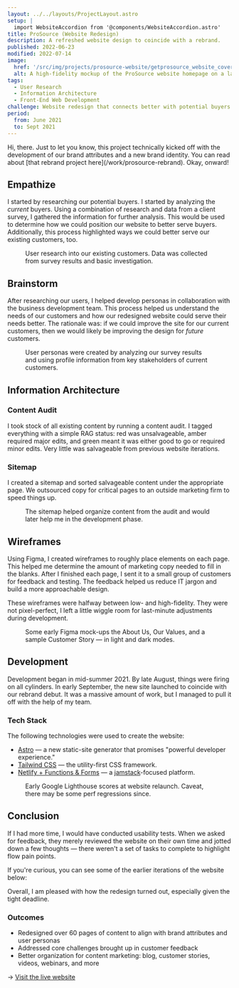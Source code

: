 ```yaml
---
layout: ../../layouts/ProjectLayout.astro
setup: |
  import WebsiteAccordion from '@components/WebsiteAccordion.astro'
title: ProSource (Website Redesign)
description: A refreshed website design to coincide with a rebrand.
published: 2022-06-23
modified: 2022-07-14
image:
  href: '/src/img/projects/prosource-website/getprosource_website_cover.png'
  alt: A high-fidelity mockup of the ProSource website homepage on a laptop.
tags: 
  - User Research
  - Information Architecture
  - Front-End Web Development
challenge: Website redesign that connects better with potential buyers and matches new brand identity — and do it in ~4 months.
period:
  from: June 2021
  to: Sept 2021
---
```


<div class="callout">
  Hi, there. Just to let you know, this project technically kicked off with the development of our brand attributes and a new brand identity. You can read about [that rebrand project here](/work/prosource-rebrand). Okay, onward!
</div>

## Empathize

I started by researching our potential buyers. I started by analyzing the *current* buyers. Using a combination of research and data from a client survey, I gathered the information for further analysis. This would be used to determine how we could position our website to better serve buyers. Additionally, this process highlighted ways we could better serve our existing customers, too.

<Figure
  image={{
    href: "/src/img/projects/prosource-website/user_research.png",
    alt: "A slide showcasing user research. The primary question reads: Who care the current ProSource customers and how can we use this information to empathize with potential buyers? Underneath, there are 4 columns, each with a heading and paragraph. The column reads: Primarily healthcare or healthcare-adjacent, We found that over 50% of the customer base was in the healthcare industry or a healthcare-adjacent field. The second column reads: Key stakeholders were predominantly women, Many of the surveyed stakeholders were office/practice managers or CFOs, and were predominantly women. The third column reads: Based in Central FL despite nationwide message, Despite nationwide messaging/positioning, the overwhelming majority of customers were based in Orlando, FL. The fourth and final column reads: Became a client because they were unhappy, Surveyed customers became ProSource customers because they were unhappy or underserved from their previous provider."
  }}
>
  User research into our existing customers. Data was collected from survey results and basic investigation.
</Figure>

## Brainstorm

After researching our users, I helped develop personas in collaboration with the business development team. This process helped us understand the needs of our customers and how our redesigned website could serve their needs better. The rationale was: if we could improve the site for our current customers, then we would likely be improving the design for *future* customers.

<Figure
  image={{
    href: "/src/img/projects/prosource-website/user_personas.png",
    alt: "A slide showcasing user personas. There are two profiles with 4 columns under each with the following category titles: Description, Goals, Challenges, and Demographics. The first persona is for Mindy, the Office Manager. Description – Manages a medical practice on behalf of a doctor or doctors. Goals – 1) Keep the doctors happy. 2) Ensure employees are productive. 3) Keep costs low. Challenges – 1) Ensuring smooth office operations 2) HIPAA compliance 3) Limited authority to approve changes. Demographics – Age, 42; Income, $70–90K; Education, AA or BA/BS. The second persona is for Sally, the CFO. Description – Financial operations for a multi-location, physician-owned medical practice. Goals – 1) Minimize expense 2) Maximize value of consumed services 3) Care for CapEx projects. Challenges – 1) Increased spend on CapEx 2) Emerging virtual health technologies 3) High expense for low-perceived value. Demographics – Age, 35; Income, $100K+; Education, BS/BA or MBA."
  }}
>
  User personas were created by analyzing our survey results and using profile information from key stakeholders of current customers.
</Figure>

## Information Architecture

### Content Audit

I took stock of all existing content by running a content audit. I tagged everything with a simple RAG status: red was unsalvageable, amber required major edits, and green meant it was either good to go or required minor edits. Very little was salvageable from previous website iterations.

### Sitemap

I created a sitemap and sorted salvageable content under the appropriate page. We outsourced copy for critical pages to an outside marketing firm to speed things up.

<Figure
  image={{
    href: "/src/img/projects/prosource-website/ia_sitemap.png",
    alt: "A slide showcasing the sitemap. There are four columns, each with a heading and bullet points underneath representing links or webpages. The first column heading is Primary navigation. Under it: Homepage; About Us (mega-menu) with sub-bullets: About Us (page), Our Team (link to section), Our Values, Our Partners, Careers, and News/Updates; Our Services; Industries with a sub-bullet: Healthcare, Finance, Engineering, Manufacturing; Resources (mega-menu) with sub-bullets: Resources (page), Customer Stories, Blog, Guides and eBooks, and Webinars (Ask a Pro); Contact Us; CTA: Let's Chat. The second column heading is Footer navigation. Under it: Services (links to page sections) with sub-bullets: Outsourced IT, IT Augmentation, Cyber Security, Cloud Services, Voice Services, and IT Projects/IT Consulting; Industries with sub-bullets: Healthcare, Engineering, Finance, and Manufacturing; Resources with sub-bullets: Blog, Customer Stories, Guides & eBooks, and Webinars. The third column heading is Footer navigation (cont.). Under it: Support with sub-bullets: Contact Us, Cloud Password Reset, TR Onboarding Form, 2FA Enrollment, Sitemap; Company with sub-bullets: About Us, Careers, News & Updates, Our Partners, Terms & Conditions with sub-bullets: MSA, Hosted Services, Managed IT Services, Voice Services; and Privacy Policy. The fourth, and final, column heading is Taxonomies. Under it: News & Updates with sub-bullets: Press Release, Employee Spotlight, Partner Spotlight, Service Update; Blog with sub-bullets: Cloud, Cyber Security, Data Management, (Managed) IT, and vCIO strategies; Customer Stories (Case Studies) with sub-bullets: Healthcare, Engineering, Finance, and Manufacturing; and Guides & eBooks with sub-bullets: Cloud, Cyber Security, and (Managed) IT."
  }}
>
  The sitemap helped organize content from the audit and would later help me in the development phase.
</Figure>

## Wireframes

Using Figma, I created wireframes to roughly place elements on each page. This helped me determine the amount of marketing copy needed to fill in the blanks. After I finished each page, I sent it to a small group of customers for feedback and testing. The feedback helped us reduce IT jargon and build a more approachable design.

These wireframes were halfway between low- and high-fidelity. They were not pixel-perfect, I left a little wiggle room for last-minute adjustments during development.

<Figure 
  image={{
    href: "/src/img/projects/prosource-website/prototypes.png",
    alt: "Wireframe mock-ups designed in Figma. The wireframes featured are an about page, values page, and a sample customer story (case study)."
  }}
>
  Some early Figma mock-ups the About Us, Our Values, and a sample Customer Story — in light and dark modes.
</Figure>

## Development

Development began in mid-summer 2021. By late August, things were firing on all cylinders. In early September, the new site launched to coincide with our rebrand debut. It was a massive amount of work, but I managed to pull it off with the help of my team.

### Tech Stack

The following technologies were used to create the website:

- [Astro](https://astro.build/) — a new static-site generator that promises "powerful developer experience."
- [Tailwind CSS](https://tailwindcss.com/) — the utility-first CSS framework.
- [Netlify + Functions & Forms](https://www.netlify.com/) — a [jamstack](https://jamstack.org/what-is-jamstack/)-focused platform.

<Figure
  image={{
    href: "/src/img/projects/prosource-website/lighthouse_scores.png",
    alt: "The Google Lighthouse scores for www.getprosource.com. The Performance score is 97/100, the Accessibility score is 100/100, the Best Practices score is 100/100, and the SEO score is 100/100."
  }}
>
  Early Google Lighthouse scores at website relaunch. Caveat, there may be some perf regressions since.
</Figure>

## Conclusion

If I had more time, I would have conducted usability tests. When we asked for feedback, they merely reviewed the website on their own time and jotted down a few thoughts — there weren't a set of tasks to complete to highlight flow pain points.

If you're curious, you can see some of the earlier iterations of the website below:

<WebsiteAccordion />

Overall, I am pleased with how the redesign turned out, especially given the tight deadline.

### Outcomes

- Redesigned over 60 pages of content to align with brand attributes and user personas
- Addressed core challenges brought up in customer feedback
- Better organization for content marketing: blog, customer stories, videos, webinars, and more

&rarr; [Visit the live website](https://www.getprosource.com/)
